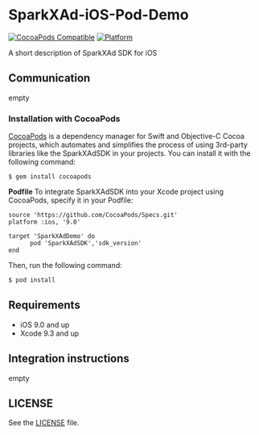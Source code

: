 # SparkXAd-iOS-Pod-Demo
[![CocoaPods Compatible](http://img.shields.io/badge/pod-v1.9.3-blue.svg)](https://github.com/toponteam/TopOn-iOS-Pod-Demo)
[![Platform](https://img.shields.io/badge/platform-iOS%209%2B-brightgreen.svg?style=flat)](https://github.com/toponteam/TopOn-iOS-Pod-Demo)

A short description of SparkXAd SDK for iOS


## Communication
empty

### Installation with CocoaPods

[CocoaPods](https://cocoapods.org/) is a dependency manager for Swift and Objective-C Cocoa projects, which automates and simplifies the process of using 3rd-party libraries like the SparkXAdSDK in your projects. You can install it with the following command:

```
$ gem install cocoapods
```

**Podfile**
To integrate SparkXAdSDK into your Xcode project using CocoaPods, specify it in your Podfile:

```
source 'https://github.com/CocoaPods/Specs.git'
platform :ios, '9.0'

target 'SparkXAdDemo' do
      pod 'SparkXAdSDK','sdk_version'
end
```


Then, run the following command:

```bash
$ pod install
```

## Requirements

- iOS 9.0 and up
- Xcode 9.3 and up

## Integration instructions
empty


## LICENSE

See the [LICENSE](LICENSE) file.
